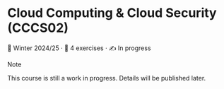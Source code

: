 # Cloud Computing & Cloud Security (CCCS02)

📆 Winter 2024/25 &middot; 🧠 4 exercises &middot; ✍️ In progress

> [!NOTE]
> This course is still a work in progress. Details will be published later.
